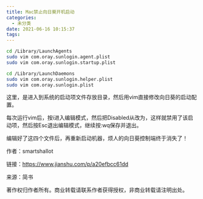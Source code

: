 ```yaml
---
title: Mac禁止向日葵开机启动
categories:
  - 未分类
date: 2021-06-16 10:15:37
tags:
---
```

```bash
cd /Library/LaunchAgents
sudo vim com.oray.sunlogin.agent.plist
sudo vim com.oray.sunlogin.startup.plist

cd /Library/LaunchDaemons
sudo vim com.oray.sunlogin.helper.plist
sudo vim com.oray.sunlogin.plist
```
这里，是进入到系统的启动项文件存放目录，然后用vim直接修改向日葵的启动配置。

每次运行vim后，按i进入编辑模式，然后把<key>Disabled</key>从<false/>改为<true/>，这样就禁用了该启动项，然后按Esc退出编辑模式，继续按:wq保存并退出。

编辑好了这四个文件后，再重新启动机器，烦人的向日葵控制端终于消失了！


作者：smartshallot

链接：https://www.jianshu.com/p/a20efbcc61dd

来源：简书

著作权归作者所有。商业转载请联系作者获得授权，非商业转载请注明出处。
